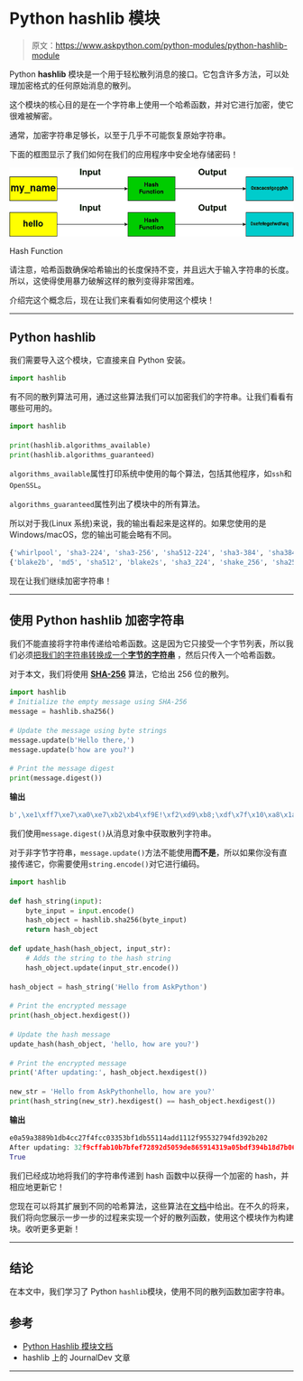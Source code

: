 # Python hashlib 模块

> 原文：<https://www.askpython.com/python-modules/python-hashlib-module>

Python **hashlib** 模块是一个用于轻松散列消息的接口。它包含许多方法，可以处理加密格式的任何原始消息的散列。

这个模块的核心目的是在一个字符串上使用一个哈希函数，并对它进行加密，使它很难被解密。

通常，加密字符串足够长，以至于几乎不可能恢复原始字符串。

下面的框图显示了我们如何在我们的应用程序中安全地存储密码！

![Hash Function](img/dd39459a63065466dc66af826c8541d7.png)

Hash Function

请注意，哈希函数确保哈希输出的长度保持不变，并且远大于输入字符串的长度。所以，这使得使用暴力破解这样的散列变得非常困难。

介绍完这个概念后，现在让我们来看看如何使用这个模块！

* * *

## Python hashlib

我们需要导入这个模块，它直接来自 Python 安装。

```py
import hashlib

```

有不同的散列算法可用，通过这些算法我们可以加密我们的字符串。让我们看看有哪些可用的。

```py
import hashlib

print(hashlib.algorithms_available)
print(hashlib.algorithms_guaranteed)

```

`algorithms_available`属性打印系统中使用的每个算法，包括其他程序，如`ssh`和`OpenSSL`。

`algorithms_guaranteed`属性列出了模块中的所有算法。

所以对于我(Linux 系统)来说，我的输出看起来是这样的。如果您使用的是 Windows/macOS，您的输出可能会略有不同。

```py
{'whirlpool', 'sha3-224', 'sha3-256', 'sha512-224', 'sha3-384', 'sha384', 'shake256', 'sha1', 'md5-sha1', 'md5', 'md4', 'mdc2', 'blake2b512', 'blake2s256', 'sha3_512', 'sha512-256', 'blake2s', 'ripemd160', 'sha3_384', 'shake128', 'shake_128', 'blake2b', 'sha512', 'sha3_224', 'shake_256', 'sha256', 'sha3_256', 'sha3-512', 'sha224', 'sm3'}
{'blake2b', 'md5', 'sha512', 'blake2s', 'sha3_224', 'shake_256', 'sha256', 'sha3_256', 'sha384', 'sha3_384', 'sha224', 'sha1', 'shake_128', 'sha3_512'}

```

现在让我们继续加密字符串！

* * *

## 使用 Python hashlib 加密字符串

我们不能直接将字符串传递给哈希函数。这是因为它只接受一个字节列表，所以我们必须[把我们的字符串转换成一个**字节的字符串**](https://www.askpython.com/python/string/python-string-functions) ，然后只传入一个哈希函数。

对于本文，我们将使用 **[SHA-256](https://en.bitcoinwiki.org/wiki/SHA-256)** 算法，它给出 256 位的散列。

```py
import hashlib
# Initialize the empty message using SHA-256
message = hashlib.sha256()

# Update the message using byte strings
message.update(b'Hello there,')
message.update(b'how are you?')

# Print the message digest
print(message.digest())

```

**输出**

```py
b',\xe1\xff7\xe7\xa0\xe7\xb2\xb4\xf9E!\xf2\xd9\xb8;\xdf\x7f\x10\xa8\x1ad1\xc0\x7f=\xbb\xb1\xf7\xeb7\xcf'

```

我们使用`message.digest()`从消息对象中获取散列字符串。

对于非字节字符串，`message.update()`方法不能使用**而不是**，所以如果你没有直接传递它，你需要使用`string.encode()`对它进行编码。

```py
import hashlib

def hash_string(input):
    byte_input = input.encode()
    hash_object = hashlib.sha256(byte_input)
    return hash_object

def update_hash(hash_object, input_str):
    # Adds the string to the hash string
    hash_object.update(input_str.encode())

hash_object = hash_string('Hello from AskPython')

# Print the encrypted message
print(hash_object.hexdigest())

# Update the hash message
update_hash(hash_object, 'hello, how are you?')

# Print the encrypted message
print('After updating:', hash_object.hexdigest())

new_str = 'Hello from AskPythonhello, how are you?'
print(hash_string(new_str).hexdigest() == hash_object.hexdigest())

```

**输出**

```py
e0a59a3889b1db4cc27f4fcc03353bf1db55114add1112f95532794fd392b202
After updating: 32f9cffab10b7bfef72892d5059de865914319a05bdf394b18d7b068fd806a0a
True

```

我们已经成功地将我们的字符串传递到 hash 函数中以获得一个加密的 hash，并相应地更新它！

您现在可以将其扩展到不同的哈希算法，这些算法在[文档](https://docs.python.org/3/library/hashlib.html)中给出。在不久的将来，我们将向您展示一步一步的过程来实现一个好的散列函数，使用这个模块作为构建块。收听更多更新！

* * *

## 结论

在本文中，我们学习了 Python `hashlib`模块，使用不同的散列函数加密字符串。

## 参考

*   [Python Hashlib 模块文档](https://docs.python.org/3/library/hashlib.html)
*   hashlib 上的 JournalDev 文章

* * *